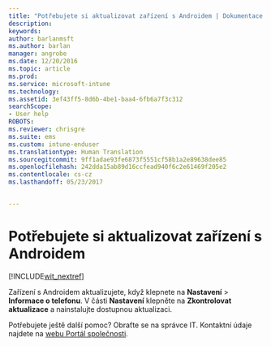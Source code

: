 ```yaml
---
title: "Potřebujete si aktualizovat zařízení s Androidem | Dokumentace Microsoftu"
description: 
keywords: 
author: barlanmsft
ms.author: barlan
manager: angrobe
ms.date: 12/20/2016
ms.topic: article
ms.prod: 
ms.service: microsoft-intune
ms.technology: 
ms.assetid: 3ef43ff5-8d6b-4be1-baa4-6fb6a7f3c312
searchScope:
- User help
ROBOTS: 
ms.reviewer: chrisgre
ms.suite: ems
ms.custom: intune-enduser
ms.translationtype: Human Translation
ms.sourcegitcommit: 9ff1adae93fe6873f5551cf58b1a2e89638dee85
ms.openlocfilehash: 242dda15ab89d16ccfead940f6c2e61469f205e2
ms.contentlocale: cs-cz
ms.lasthandoff: 05/23/2017


---
```


# <a name="you-need-to-update-your-android-device"></a>Potřebujete si aktualizovat zařízení s Androidem

[!INCLUDE[wit_nextref](includes/end-user-os-update-guidance.md)]

Zařízení s Androidem aktualizujete, když klepnete na **Nastavení** > **Informace o telefonu**. V části __Nastavení__ klepněte na __Zkontrolovat aktualizace__ a nainstalujte dostupnou aktualizaci.

Potřebujete ještě další pomoc? Obraťte se na správce IT. Kontaktní údaje najdete na [webu Portál společnosti](http://portal.manage.microsoft.com).

